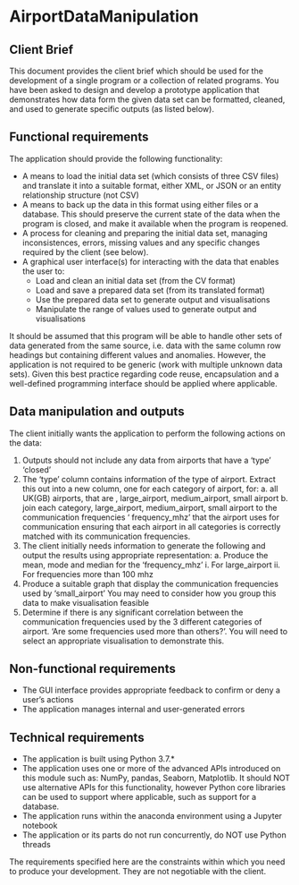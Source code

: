 # AirportDataManipulation

## Client Brief
This document provides the client brief which should be used for the development of a single program or a collection of related programs.
You have been asked to design and develop a prototype application that demonstrates how data form the given data set can be formatted, cleaned, and used to generate specific outputs (as listed below).

## Functional requirements
The application should provide the following functionality:

  - A means to load the initial data set (which consists of three CSV files) and translate it into a suitable format, either XML, or JSON or an       entity relationship structure (not CSV)
  - A means to back up the data in this format using either files or a database. This should preserve the current state of the data when the          program is closed, and make it available when the program is reopened.
  - A process for cleaning and preparing the initial data set, managing inconsistences, errors, missing values and any specific changes required      by the client (see below).
  - A graphical user interface(s) for interacting with the data that enables the user to:
      - Load and clean an initial data set (from the CV format)
      - Load and save a prepared data set (from its translated format)
      - Use the prepared data set to generate output and visualisations
      - Manipulate the range of values used to generate output and visualisations

It should be assumed that this program will be able to handle other sets of data generated from the same source, i.e. data with the same column row headings but containing different values and anomalies. However, the application is not required to be generic (work with multiple unknown data sets). Given this best practice regarding code reuse, encapsulation and a well-defined programming interface should be applied where applicable.

## Data manipulation and outputs 
The client initially wants the application to perform the following actions on the data:

1.	Outputs should not include any data from airports that have a ‘type’ ‘closed’
2.	The ‘type’ column contains information of the type of airport. Extract this out into a new column, one for each category of airport, for:
  a.	all UK(GB) airports, that are , large_airport, medium_airport, small airport
  b.	join each category, large_airport, medium_airport, small airport
      to the communication frequencies ‘ frequency_mhz’ that the airport uses for communication ensuring that each airport in all categories is         correctly matched with its communication frequencies.
3.	The client initially needs information to generate the following and output the results using appropriate representation:
  a.	Produce the mean, mode and median for the ‘frequency_mhz’
    i.	For large_airport
    ii.	For frequencies more than 100 mhz
4.	Produce a suitable graph that display the communication frequencies used by ‘small_airport’ You may need to consider how you group this data to make visualisation feasible
5.	Determine if there is any significant correlation between the communication frequencies used by the 3 different categories of airport. ‘Are some frequencies used more than others?’. You will need to select an appropriate visualisation to demonstrate this.
   
## Non-functional requirements
  - The GUI interface provides appropriate feedback to confirm or deny a user’s actions
  - The application manages internal and user-generated errors
    
## Technical requirements 
  - The application is built using Python 3.7.*
  - The application uses one or more of the advanced APIs introduced on this module such as: NumPy, pandas, Seaborn, Matplotlib. It should NOT        use alternative APIs for this functionality, however Python core libraries can be used to support where applicable, such as support for a         database.
  - The application runs within the anaconda environment using a Jupyter notebook
  - The application or its parts do not run concurrently, do NOT use Python threads

The requirements specified here are the constraints within which you need to produce your development. They are not negotiable with the client.  
